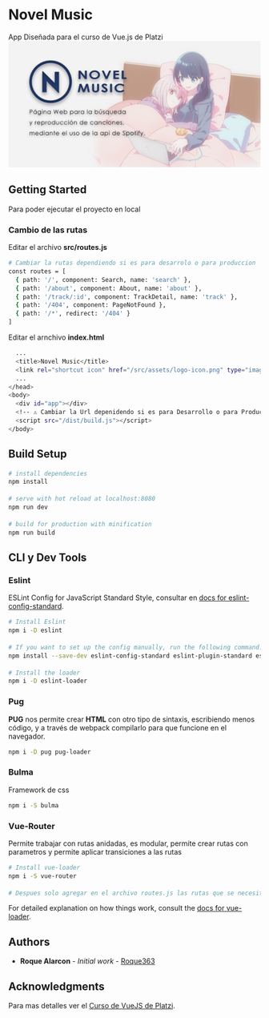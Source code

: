 # Novel Music

App Diseñada para el curso de Vue.js de Platzi
![](https://raw.githubusercontent.com/roque363/novel-music/master/src/assets/images/Banner_Novel_Music.png)

## Getting Started

Para poder ejecutar el proyecto en local

### Cambio de las rutas

Editar el archivo **src/routes.js**

```bash
# Cambiar la rutas dependiendo si es para desarrolo o para produccion
const routes = [
  { path: '/', component: Search, name: 'search' },
  { path: '/about', component: About, name: 'about' },
  { path: '/track/:id', component: TrackDetail, name: 'track' },
  { path: '/404', component: PageNotFound },
  { path: '/*', redirect: '/404' }
]
```

Editar el arnchivo **index.html**

```bash
  ...
  <title>Novel Music</title>
  <link rel="shortcut icon" href="/src/assets/logo-icon.png" type="image/x-icon">
  ...
</head>
<body>
  <div id="app"></div>
  <!-- ⚠️ Cambiar la Url depenidendo si es para Desarrollo o para Produccion -->
  <script src="/dist/build.js"></script>
</body>
```

## Build Setup

```bash
# install dependencies
npm install

# serve with hot reload at localhost:8080
npm run dev

# build for production with minification
npm run build
```

## CLI y Dev Tools

### Eslint

ESLint Config for JavaScript Standard Style, consultar en [docs for eslint-config-standard](https://github.com/standard/eslint-config-standard).

```bash
# Install Eslint
npm i -D eslint

# If you want to set up the config manually, run the following command:
npm install --save-dev eslint-config-standard eslint-plugin-standard eslint-plugin-promise eslint-plugin-import eslint-plugin-node

# Install the loader
npm i -D eslint-loader
```

### Pug

**PUG** nos permite crear **HTML** con otro tipo de sintaxis, escribiendo menos código, y a través de webpack compilarlo para que funcione en el navegador.

```bash
npm i -D pug pug-loader
```

### Bulma

Framework de css

```bash
npm i -S bulma
```

### Vue-Router

Permite trabajar con rutas anidadas, es modular, permite crear rutas con parametros y permite aplicar transiciones a las rutas

```bash
# Install vue-loader
npm i -S vue-router

# Despues solo agregar en el archivo routes.js las rutas que se necesiten
```

For detailed explanation on how things work, consult the [docs for vue-loader](http://vuejs.github.io/vue-loader).

## Authors

- **Roque Alarcon** - _Initial work_ - [Roque363](https://github.com/roque363)

## Acknowledgments

Para mas detalles ver el [Curso de VueJS de Platzi](https://platzi.com/clases/vuejs-profesional/).
